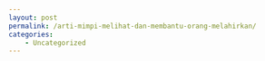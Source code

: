 ```yaml
---
layout: post
permalink: /arti-mimpi-melihat-dan-membantu-orang-melahirkan/
categories:
    - Uncategorized
---
```


